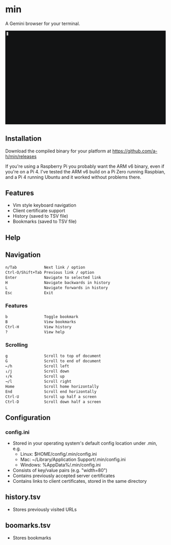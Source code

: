# min

A Gemini browser for your terminal.

<img src="demo.gif"/>

## Installation

Download the compiled binary for your platform at https://github.com/a-h/min/releases

If you're using a Raspberry Pi you probably want the ARM v6 binary, even if you're on a Pi 4. I've tested the ARM v6 build on a Pi Zero running Raspbian, and a Pi 4 running Ubuntu and it worked without problems there.

## Features

* Vim style keyboard navigation
* Client certificate support
* History (saved to TSV file)
* Bookmarks (saved to TSV file)

## Help

## Navigation

```
n/Tab            Next link / option
Ctrl-O/Shift+Tab Previous link / option
Enter            Navigate to selected link
H                Navigate backwards in history
L                Navigate forwards in history
Esc              Exit
```

### Features

```
b                Toggle bookmark
B                View bookmarks
Ctrl-H           View history
?                View help
```

### Scrolling

```
g                Scroll to top of document
G                Scroll to end of document
←/h              Scroll left
↓/j              Scroll down
↑/k              Scroll up
→/l              Scroll right
Home             Scroll home horizontally
End              Scroll end horizontally
Ctrl-U           Scroll up half a screen
Ctrl-D           Scroll down half a screen
```

## Configuration

### config.ini

* Stored in your operating system's default config location under .min, e.g. 
  * Linux: $HOME/config/.min/config.ini
  * Mac: ~/Library/Application Support/.min/config.ini
  * Windows: %AppData%/.min/config.ini
* Consists of key/value pairs (e.g. "width=80")
* Contains previously accepted server certificates
* Contains links to client certificates, stored in the same directory

## history.tsv

* Stores previously visited URLs

## boomarks.tsv

* Stores bookmarks
